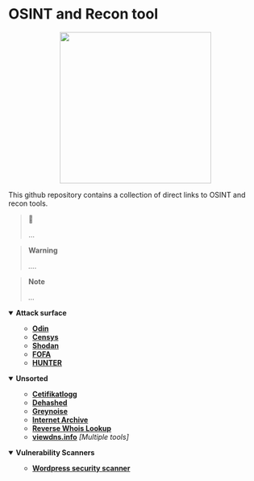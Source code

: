 # OSINT and Recon tool

<p align="center">
<img src="https://github.com/miruservices/osint_recon/blob/main/Internet_map_1024.jpg" height="300">
</p> 

This github repository contains a collection of direct links to OSINT and recon tools. 


> 🔗 
> 
> ...

> **Warning**
> 
> *....*

> **Note** 
> 
> *...*
> 


<details open>
    <summary><b>Attack surface</b></summary>
    <ul>
        <ul>
            <li><b><a href="https://getodin.com/search/hosts">Odin</a></b><i></i></li>
            <li><b><a href="https://search.censys.io/">Censys</a></b><i></i></li>
           <li><b><a href="https://www.shodan.io/">Shodan</a></b><i></i></li>
           <li><b><a href="https://en.fofa.info/">FOFA</a></b><i></i></li>
           <li><b><a href="https://hunter.how/">HUNTER</a></b><i></i></li>
        </ul>
    </ul>
</details>

<details open>
    <summary><b>Unsorted</b></summary>
    <ul>
        <ul>
           <li><b><a href="https://crt.sh/">Cetifikatlogg</a></b><i></i></li>
           <li><b><a href="https://www.dehashed.com/">Dehashed</a></b><i></i></li>
           <li><b><a href="https://viz.greynoise.io/">Greynoise</a></b><i></i></li>
           <li><b><a href="https://archive.org/">Internet Archive</a></b><i></i></li>
           <li><b><a href="https://www.reversewhois.io/">Reverse Whois Lookup</a></b><i></i></li>
           <li><b><a href="https://viewdns.info/">viewdns.info</a></b><i> [Multiple tools]</i></li>
        </ul>
    </ul>
</details>
<details open>
    <summary><b>Vulnerability Scanners</b></summary>
    <ul>
        <ul>
            <li><b><a href="https://wpsec.com/">Wordpress security scanner</a></b><i></i></li>
        </ul>
    </ul>
</details>

